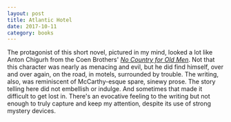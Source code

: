 ```yaml
---
layout: post
title: Atlantic Hotel
date: 2017-10-11
category: books
---
```


The protagonist of this short novel, pictured in my mind, looked a lot like Anton Chigurh from the Coen Brothers' <em><a href="https://letterboxd.com/samarthbhaskar/film/no-country-for-old-men/">No Country for Old Men</a></em>. Not that this character was nearly as menacing and evil, but he did find himself, over and over again, on the road, in motels, surrounded by trouble. The writing, also, was reminiscent of McCarthy-esque spare, sinewy prose. The story telling here did not embellish or indulge. And sometimes that made it difficult to get lost in. There's an evocative feeling to the writing but not enough to truly capture and keep my attention, despite its use of strong mystery devices.